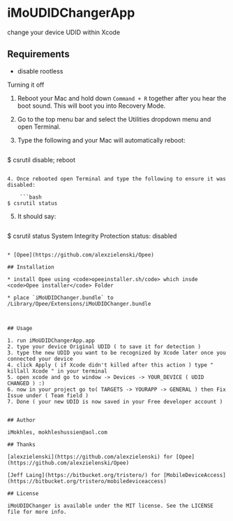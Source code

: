# iMoUDIDChangerApp
change your device UDID within Xcode 

## Requirements

* disable rootless

Turning it off

1. Reboot your Mac and hold down <code>Command + R</code> together after you hear the boot sound. This will boot you into Recovery Mode.

2. Go to the top menu bar and select the Utilities dropdown menu and open Terminal.
3. Type the following and your Mac will automatically reboot:

    ```bash
$ csrutil disable; reboot
```

4. Once rebooted open Terminal and type the following to ensure it was disabled:

    ```bash
$ csrutil status
```

5. It should say:

    ```bash
$ csrutil status
System Integrity Protection status: disabled
```

* [Opee](https://github.com/alexzielenski/Opee)

## Installation

* install Opee using <code>opeeinstaller.sh/code> which insde <code>Opee installer</code> Folder

* place `iMoUDIDChanger.bundle` to /Library/Opee/Extensions/iMoUDIDChanger.bundle



## Usage

1. run iMoUDIDChangerApp.app
2. type your device Original UDID ( to save it for detection )
3. type the new UDID you want to be recognized by Xcode later once you connected your device
4. click Apply ( if Xcode didn't killed after this action ) type " killall Xcode " in your terminal
5. open xcode and go to window -> Devices -> YOUR_DEVICE ( UDID CHANGED ) :)
6. now in your project go to( TARGETS -> YOURAPP -> GENERAL ) then Fix Issue under ( Team field )
7. Done ( your new UDID is now saved in your Free developer account )


## Author

iMokhles, mokhleshussien@aol.com

## Thanks

[alexzielenski](https://github.com/alexzielenski) for [Opee](https://github.com/alexzielenski/Opee)

[Jeff Laing](https://bitbucket.org/tristero/) for [MobileDeviceAccess](https://bitbucket.org/tristero/mobiledeviceaccess)

## License

iMoUDIDChanger is available under the MIT license. See the LICENSE file for more info.
